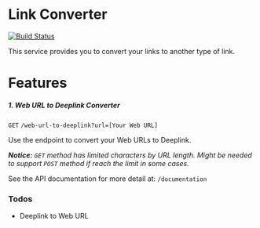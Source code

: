 # Link Converter

[![Build Status](https://img.shields.io/badge/status-in%20progress-yellowgreen)]()

This service provides you to convert your links to another type of link.

# Features

##### 1. Web URL to Deeplink Converter

`GET` `/web-url-to-deeplink?url=[Your Web URL]`

Use the endpoint to convert your Web URLs to Deeplink.

***Notice:** `GET` method has limited characters by URL length. Might be needed to support `POST` method if reach the limit in some cases.*

See the API documentation for more detail at: `/documentation`

### Todos

  - Deeplink to Web URL

